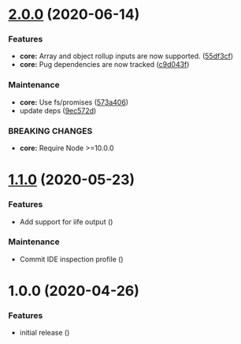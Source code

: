 # [2.0.0](https://github.com/Alorel/rollup-plugin-index-denderer/compare/1.1.0...2.0.0) (2020-06-14)


### Features

* **core:** Array and object rollup inputs are now supported. ([55df3cf](https://github.com/Alorel/rollup-plugin-index-denderer/commit/55df3cfce5533f4defe82eb54331677c0770da3c))
* **core:** Pug dependencies are now tracked ([c9d043f](https://github.com/Alorel/rollup-plugin-index-denderer/commit/c9d043fedcb05a784c86bd499761416a77581517))


### Maintenance

* **core:** Use fs/promises ([573a406](https://github.com/Alorel/rollup-plugin-index-denderer/commit/573a4066ede51ac97fa234a1c33bbb6842ef25a5))
* update deps ([9ec572d](https://github.com/Alorel/rollup-plugin-index-denderer/commit/9ec572d54ac30f369234ae07a41f6f76b453b594))


### BREAKING CHANGES

* **core:** Require Node >=10.0.0

# [1.1.0](https://github.com/Alorel/rollup-plugin-index-denderer/compare/1.0.0...1.1.0) (2020-05-23)


### Features

* Add support for iife output ([](https://github.com/Alorel/rollup-plugin-index-denderer/commit/fbea86f90836c461938ee138dd12cce0e43715ef))


### Maintenance

* Commit IDE inspection profile ([](https://github.com/Alorel/rollup-plugin-index-denderer/commit/7785f76b1dd0401c5c1b815756f0def570217961))

# 1.0.0 (2020-04-26)


### Features

* initial release ([](https://github.com/Alorel/rollup-plugin-index-denderer/commit/aed52317b7b5e56388262be5983e716a92d630de))
